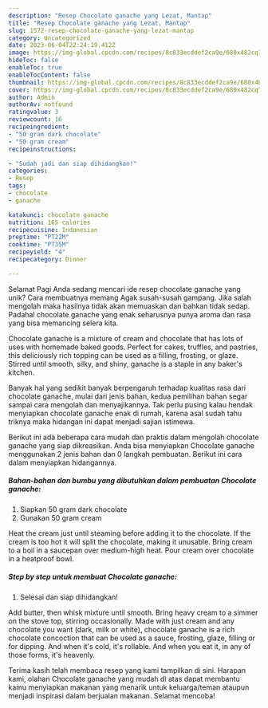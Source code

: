 ```yaml
---
description: "Resep Chocolate ganache yang Lezat, Mantap"
title: "Resep Chocolate ganache yang Lezat, Mantap"
slug: 1572-resep-chocolate-ganache-yang-lezat-mantap
category: Uncategorized
date: 2023-06-04T22:24:19.412Z
image: https://img-global.cpcdn.com/recipes/8c833ecddef2ca9e/680x482cq70/chocolate-ganache-foto-resep-utama.jpg
hideToc: false
enableToc: true
enableTocContent: false
thumbnail: https://img-global.cpcdn.com/recipes/8c833ecddef2ca9e/680x482cq70/chocolate-ganache-foto-resep-utama.jpg
cover: https://img-global.cpcdn.com/recipes/8c833ecddef2ca9e/680x482cq70/chocolate-ganache-foto-resep-utama.jpg
author: Admin
authorAv: notfound
ratingvalue: 3
reviewcount: 16
recipeingredient:
- "50 gram dark chocolate"
- "50 gram cream"
recipeinstructions:

- "Sudah jadi dan siap dihidangkan!"
categories:
- Resep
tags:
- chocolate
- ganache

katakunci: chocolate ganache 
nutrition: 165 calories
recipecuisine: Indonesian
preptime: "PT22M"
cooktime: "PT35M"
recipeyield: "4"
recipecategory: Dinner

---
```



Selamat Pagi Anda sedang mencari ide resep chocolate ganache yang unik? Cara membuatnya memang Agak susah-susah gampang. Jika salah mengolah maka hasilnya tidak akan memuaskan dan bahkan tidak sedap. Padahal chocolate ganache yang enak seharusnya punya aroma dan rasa yang bisa memancing selera kita.


Chocolate ganache is a mixture of cream and chocolate that has lots of uses with homemade baked goods. Perfect for cakes, truffles, and pastries, this deliciously rich topping can be used as a filling, frosting, or glaze. Stirred until smooth, silky, and shiny, ganache is a staple in any baker&#39;s kitchen.

Banyak hal yang sedikit banyak berpengaruh terhadap kualitas rasa dari chocolate ganache, mulai dari jenis bahan, kedua pemilihan bahan segar sampai cara mengolah dan menyajikannya. Tak perlu pusing kalau hendak menyiapkan chocolate ganache enak di rumah, karena asal sudah tahu triknya maka hidangan ini dapat menjadi sajian istimewa.


Berikut ini ada beberapa cara mudah dan praktis dalam mengolah chocolate ganache yang siap dikreasikan. Anda bisa menyiapkan Chocolate ganache menggunakan 2 jenis bahan dan 0 langkah pembuatan. Berikut ini cara dalam menyiapkan hidangannya.

<!--inarticleads1-->

##### Bahan-bahan dan bumbu yang dibutuhkan dalam pembuatan Chocolate ganache:

1. Siapkan 50 gram dark chocolate
1. Gunakan 50 gram cream


Heat the cream just until steaming before adding it to the chocolate. If the cream is too hot it will split the chocolate, making it unusable. Bring cream to a boil in a saucepan over medium-high heat. Pour cream over chocolate in a heatproof bowl. 

<!--inarticleads2-->

##### Step by step untuk membuat Chocolate ganache:


1. Selesai dan siap dihidangkan!

Add butter, then whisk mixture until smooth. Bring heavy cream to a simmer on the stove top, stirring occasionally. Made with just cream and any chocolate you want (dark, milk or white), chocolate ganache is a rich chocolate concoction that can be used as a sauce, frosting, glaze, filling or for dipping. And when it&#39;s cold, it&#39;s rollable. And when you eat it, in any of those forms, it&#39;s heavenly. 

Terima kasih telah membaca resep yang kami tampilkan di sini. Harapan kami, olahan Chocolate ganache yang mudah di atas dapat membantu kamu menyiapkan makanan yang menarik untuk keluarga/teman ataupun menjadi inspirasi dalam berjualan makanan. Selamat mencoba!

